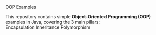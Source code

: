  OOP Examples 

This repository contains simple **Object-Oriented Programming (OOP)** examples in Java, covering the 3 main pillars:  
Encapsulation 
Inheritance
Polymorphism 



